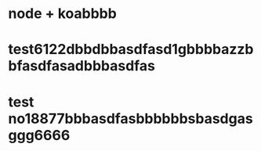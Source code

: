 # node + koabbbb
# test6122dbbdbbasdfasd1gbbbbazzbbfasdfasadbbbasdfas
# test no18877bbbasdfasbbbbbbsbasdgasggg6666